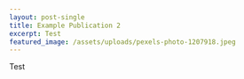 ```yaml
---
layout: post-single
title: Example Publication 2
excerpt: Test
featured_image: /assets/uploads/pexels-photo-1207918.jpeg
---
```

Test